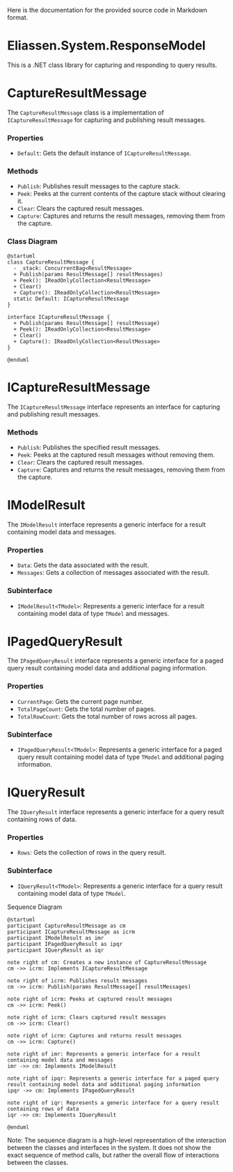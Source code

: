 Here is the documentation for the provided source code in Markdown format.

# Eliassen.System.ResponseModel

This is a .NET class library for capturing and responding to query results.

# CaptureResultMessage

The `CaptureResultMessage` class is a implementation of `ICaptureResultMessage` for capturing and publishing result messages.

### Properties

* `Default`: Gets the default instance of `ICaptureResultMessage`.

### Methods

* `Publish`: Publishes result messages to the capture stack.
* `Peek`: Peeks at the current contents of the capture stack without clearing it.
* `Clear`: Clears the captured result messages.
* `Capture`: Captures and returns the result messages, removing them from the capture.

### Class Diagram

```plantuml
@startuml
class CaptureResultMessage {
  - _stack: ConcurrentBag<ResultMessage>
  + Publish(params ResultMessage[] resultMessages)
  + Peek(): IReadOnlyCollection<ResultMessage>
  + Clear()
  + Capture(): IReadOnlyCollection<ResultMessage>
  static Default: ICaptureResultMessage
}

interface ICaptureResultMessage {
  + Publish(params ResultMessage[] resultMessage)
  + Peek(): IReadOnlyCollection<ResultMessage>
  + Clear()
  + Capture(): IReadOnlyCollection<ResultMessage>
}

@enduml
```

# ICaptureResultMessage

The `ICaptureResultMessage` interface represents an interface for capturing and publishing result messages.

### Methods

* `Publish`: Publishes the specified result messages.
* `Peek`: Peeks at the captured result messages without removing them.
* `Clear`: Clears the captured result messages.
* `Capture`: Captures and returns the result messages, removing them from the capture.

# IModelResult

The `IModelResult` interface represents a generic interface for a result containing model data and messages.

### Properties

* `Data`: Gets the data associated with the result.
* `Messages`: Gets a collection of messages associated with the result.

### Subinterface

* `IModelResult<TModel>`: Represents a generic interface for a result containing model data of type `TModel` and messages.

# IPagedQueryResult

The `IPagedQueryResult` interface represents a generic interface for a paged query result containing model data and additional paging information.

### Properties

* `CurrentPage`: Gets the current page number.
* `TotalPageCount`: Gets the total number of pages.
* `TotalRowCount`: Gets the total number of rows across all pages.

### Subinterface

* `IPagedQueryResult<TModel>`: Represents a generic interface for a paged query result containing model data of type `TModel` and additional paging information.

# IQueryResult

The `IQueryResult` interface represents a generic interface for a query result containing rows of data.

### Properties

* `Rows`: Gets the collection of rows in the query result.

### Subinterface

* `IQueryResult<TModel>`: Represents a generic interface for a query result containing model data of type `TModel`.

Sequence Diagram

```plantuml
@startuml
participant CaptureResultMessage as cm
participant ICaptureResultMessage as icrm
participant IModelResult as imr
participant IPagedQueryResult as ipqr
participant IQueryResult as iqr

note right of cm: Creates a new instance of CaptureResultMessage
cm ->> icrm: Implements ICaptureResultMessage

note right of icrm: Publishes result messages
cm ->> icrm: Publish(params ResultMessage[] resultMessages)

note right of icrm: Peeks at captured result messages
cm ->> icrm: Peek()

note right of icrm: Clears captured result messages
cm ->> icrm: Clear()

note right of icrm: Captures and returns result messages
cm ->> icrm: Capture()

note right of imr: Represents a generic interface for a result containing model data and messages
imr ->> cm: Implements IModelResult

note right of ipqr: Represents a generic interface for a paged query result containing model data and additional paging information
ipqr ->> cm: Implements IPagedQueryResult

note right of iqr: Represents a generic interface for a query result containing rows of data
iqr ->> cm: Implements IQueryResult

@enduml
```

Note: The sequence diagram is a high-level representation of the interaction between the classes and interfaces in the system. It does not show the exact sequence of method calls, but rather the overall flow of interactions between the classes.